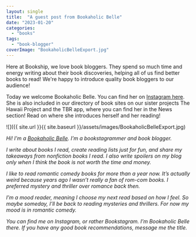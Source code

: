 ```yaml
---
layout: single
title:  "A guest post from Bookaholic Belle"
date: "2023-01-20"
categories: 
  - "books"
tags: 
  - "book-blogger"
coverImage: "BookaholicBelleExport.jpg"
---
```


Here at Bookship, we love book bloggers. They spend so much time and energy writing about their book discoveries, helping all of us find better books to read! We're happy to introduce quality book bloggers to our audience!

Today we welcome Bookaholic Belle. You can find her on [Instagram here](https://www.instagram.com/bookaholicbelle/). She is also included in our directory of book sites on our sister projects The Hawaii Project and the TBR app, where you can find her in the News section! Read on where she introduces herself and her reading!

![]({{ site.url }}{{ site.baseurl }}/assets/images/BookaholicBelleExport.jpg)

_Hi! I’m a [Bookaholic Belle](https://bookaholicbeller.com/). I’m a bookstagrammer and book blogger._ 

_I write about books I read, create reading lists just for fun, and share my takeaways from nonfiction books I read. I also write spoilers on my blog only when I think the book is not worth the time and money._ 

_I like to read romantic comedy books for more than a year now. It’s actually weird because years ago I wasn’t really a fan of rom-com books. I preferred mystery and thriller over romance back then._ 

_I’m a mood reader, meaning I choose my next read based on how I feel. So maybe someday, I’ll be back to reading mysteries and thrillers. For now my mood is in romantic comedy._

_You can find me on Instagram, or rather Bookstagram. I’m Bookaholic Belle there. If you have any good book recommendations, message me the title._
